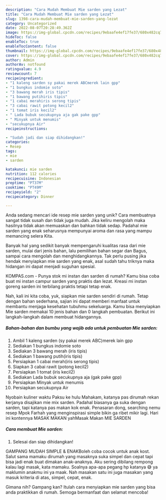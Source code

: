 ```yaml
---
description: "Cara Mudah Membuat Mie sarden yang Lezat"
title: "Cara Mudah Membuat Mie sarden yang Lezat"
slug: 1398-cara-mudah-membuat-mie-sarden-yang-lezat
category: Uncategorized
date: 2022-08-07T20:28:49.362Z
image: https://img-global.cpcdn.com/recipes/9ebaafe4ef17fe37/680x482cq70/mie-sarden-foto-resep-utama.jpg
hideToc: false
enableToc: true
enableTocContent: false
thumbnail: https://img-global.cpcdn.com/recipes/9ebaafe4ef17fe37/680x482cq70/mie-sarden-foto-resep-utama.jpg
cover: https://img-global.cpcdn.com/recipes/9ebaafe4ef17fe37/680x482cq70/mie-sarden-foto-resep-utama.jpg
author: Admin
authorAv: notfound
ratingvalue: 4.9
reviewcount: 7
recipeingredient:
- "1 kaleng sarden sy pakai merek ABCmerek lain gpp"
- "1 bungkus indomie soto"
- "3 bawang merah iris tipis"
- "1 bawang putihiris tipis"
- "1 cabai merahiris serong tipis"
- "3 cabai rawit potong kecil2"
- "1 tomat iris kecil2"
- " Lada bubuk secukupnya aja gak pake gpp"
- " Minyak untuk menumis"
- "secukupnya Air"
recipeinstructions:

- "Sudah jadi dan siap dihidangkan!"
categories:
- Resep
tags:
- mie
- sarden

katakunci: mie sarden 
nutrition: 112 calories
recipecuisine: Indonesian
preptime: "PT37M"
cooktime: "PT49M"
recipeyield: "2"
recipecategory: Dinner

---
```





Anda sedang mencari ide resep mie sarden yang unik? Cara membuatnya sangat tidak susah dan tidak juga mudah. Jika keliru mengolah maka hasilnya tidak akan memuaskan dan bahkan tidak sedap. Padahal mie sarden yang enak seharusnya mempunyai aroma dan rasa yang mampu memancing selera Kita.





Banyak hal yang sedikit banyak mempengaruhi kualitas rasa dari mie sarden, mulai dari jenis bahan, lalu pemilihan bahan segar dan Bagus, sampai cara mengolah dan menghidangkannya. Tak perlu pusing jika hendak menyiapkan mie sarden yang enak,      asal sudah tahu triknya maka hidangan ini dapat menjadi suguhan spesial.














KOMPAS.com - Punya stok mi instan dan sarden di rumah? Kamu bisa coba buat mi instan campur sarden yang praktis dan lezat. Kreasi mi instan goreng sarden ini terbilang praktis tetapi tetap enak.






Nah, kali ini kita coba, yuk, siapkan mie sarden sendiri di rumah. Tetap dengan bahan sederhana, sajian ini dapat memberi manfaat untuk membantu menjaga kesehatan tubuhmu sekeluarga. Kamu bisa menyiapkan Mie sarden memakai 10 jenis bahan dan 0 langkah pembuatan. Berikut ini langkah-langkah dalam membuat hidangannya.

<!--inarticleads1-->

##### Bahan-bahan dan bumbu yang wajib ada untuk pembuatan Mie sarden:

1. Ambil 1 kaleng sarden (sy pakai merek ABC)merek lain gpp
1. Sediakan 1 bungkus indomie soto
1. Sediakan 3 bawang merah (iris tipis)
1. Sediakan 1 bawang putih(iris tipis)
1. Persiapkan 1 cabai merah(iris serong tipis)
1. Siapkan 3 cabai rawit (potong kecil2)
1. Persiapkan 1 tomat (iris kecil2)
1. Sediakan  Lada bubuk secukupnya aja (gak pake gpp)
1. Persiapkan  Minyak untuk menumis
1. Persiapkan secukupnya Air


Nyobain kuliner waktu Paksu ke hulu Mahakam, katanya pas dirumah rekan kerjanya disajikan mie mix sarden. Padahal biasanya ga suka dengan sarden, tapi katanya pas makan kok enak. Penasaran dong, searching nemu resep Mpok Farhah yang menginspirasi simple bikin ga ribet mikir lagi. Hari ini kontennya MASAK MAKAN yahMasak Makan MIE SARDEN 

<!--inarticleads2-->

##### Cara membuat Mie sarden:


1. Selesai dan siap dihidangkan!

GAMPANG MUDAH SIMPLE &amp; ENAKBoleh coba cocok untuk anak kost. Salut sama mamaku dirumah yang masaknya suka simpel dan cepat tapi bisa jadi enak buat dimakan anak-anaknya. Aku sering dibilang rempong kalau lagi masak, kata mamaku. Soalnya apa-apa pegang hp katanya 😅 ya maklumin anakmu ini ya maak. Nah masakan satu ini juga masakan yang masuk kriteria di atas, simpel, cepat, enak. 

Gimana nih? Gampang kan? Itulah cara menyiapkan mie sarden yang bisa anda praktikkan di rumah. Semoga bermanfaat dan selamat mencoba!
